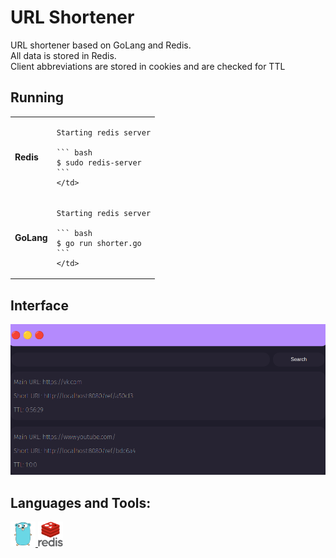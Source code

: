 # URL Shortener
URL shortener based on GoLang and Redis. <br>
All data is stored in Redis. <br>
Client abbreviations are stored in cookies and are checked for TTL

## Running

<table>
  <tr>
    <td>
      <b>Redis</b>
    </td>
    <td>

    Starting redis server

    ``` bash
    $ sudo redis-server
    ```
    </td>
  </tr>
  <tr>
    <td>
      <b>GoLang</b>
    </td>
    <td>

    Starting redis server
    
    ``` bash
    $ go run shorter.go
    ```
    </td>
  </tr>
</table>

## Interface
![Interface](./images/interface.png)

## Languages and Tools:
<p align="left"> <a href="https://golang.org" target="_blank" rel="noreferrer"> <img src="https://raw.githubusercontent.com/devicons/devicon/master/icons/go/go-original.svg" alt="go" width="40" height="40"/> </a> <a href="https://redis.io" target="_blank" rel="noreferrer"> <img src="https://raw.githubusercontent.com/devicons/devicon/master/icons/redis/redis-original-wordmark.svg" alt="redis" width="40" height="40"/> </a> </p>
